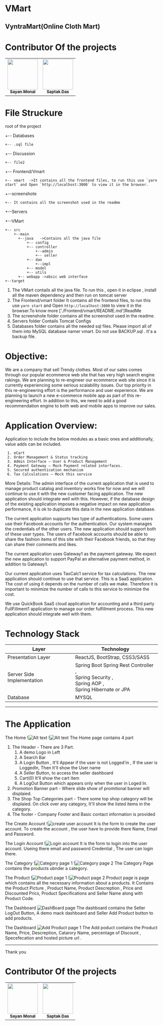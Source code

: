 # VMart

## VyntraMart(Online Cloth Mart)

# Contributor Of the projects

<table>
<tr>
<td align="center"> <a href="https://sayanmondal2098.github.io/"><img src="https://sayanmondal2098.github.io/img/profile.jpg" width="100px;" alt=""/><br /><sub><b>Sayan Monal</b></sub></a><br /></td>
<td align="center"> <a href="https://github.com/saptakds/VMart"><img src="https://avatars3.githubusercontent.com/u/38220110?s=460&v=4" width="100px;" alt=""/><br /><sub><b>Saptak Das</b></sub></a><br /></td>
</tr>
</table>

# File Struckure

root of the project

+-- Databases 

    +-- .sql file
    
+-- Discussion

    +-- file2
    
+-- Frontend/Vmart

    +-- vmart  ->It contains all the frontend files, to run this use `yarn start` and Open `http://localhost:3000` to view it in the browser.
+--screenshote

    +-- It contains all the screenshot used in the readme
    
+--Servers

+--VMart

    +-- src
        +--main
          +--java   ->Contains all the java file
              +-- config
              +-- controller
                  +--admin
                  +-- seller
              +-- dao
                  +--impl
              +-- model
              +-- utils
          +-- webapp ->absic web interface
    +--target

1. The VMart contails all the java file. To run this , open it in eclipse , install all the maven dependency and then run on tomcat server 
2. The Frontend/vmart folder It contains all the frontend files, to run this use `yarn start` and Open `http://localhost:3000` to view it in the browser.To know more ['./Frontend/vmart/README.md']ReadMe
3.  The screenshote folder contains all the screenshot used in the readme.
4. Servers folder Contails Tomcat Configs
5. Databases folder contains all the needed sql files. Please import all of them into MySQL database namer vmart.  Do not use BACKUP.sql . It'a a backup file.

# Objective:

  We are a company that sell Trendy clothes. Most of our sales comes through our popular ecommerce web site that has very high search engine rakings. We are planning to re-engineer our ecommerce web site since it is currently experiencing some serious scalability issues.
Our top priority in this re-engineering effort is the performance and user experience. We are planning to launch a new e-commerce mobile app as part of this re-engineering effort. In addition to this, we need to add a good recommendation engine to both web and mobile apps to improve our sales.

# Application Overview:
Application to include the below modules as a basic ones and additionally, value adds can be included.
     
     1. eCart
     2. Order Management & Status tracking
     3. Admin Interface – User & Product Management
     4. Payment Gateway – Mock Payment related interfaces.
     5. Secured authentication mechanism
     6. Tax Calculations – Mock this service
     
    
More Details:
     The admin interface of the current application that is used to manage product catalog and inventory works fine for now and we will continue to use it with the new customer facing application. The new application should integrate well with this. However, if the database design of the existing application imposes a negative impact on new application performance, it is ok to duplicate this data in the new application database.
  
   The current application supports two type of authentications. Some users use their Facebook accounts for the authentication. Our system manages the credentials of the other users. The new application should support both of these user types. The users of Facebook accounts should be able to share the fashion items of this site with their Facebook friends, so that they can share their comments and likes.
    
   The current application uses Gateway1 as the payment gateway. We expect the new application to support PayPal an alternative payment method, in addition to Gateway1.
    
   Our current application uses TaxCalc1 service for tax calculations. The new application should continue to use that service. This is a SaaS application. The cost of using it depends on the number of calls we make. Therefore it is important to minimize the number of calls to this service to minimize the cost.
    
   We use QuickBook SaaS cloud application for accounting and a third party FullFillment1 application to manage our order fulfillment process. This new application should integrate well with them.
    
    
# Technology Stack

| Layer  | Technology |
| ------------- | ------------- |
| Presentation Layer  | ReactJS, BootStrap, CSS3/SASS  |
| Server Side Implementation  | Spring Boot Spring Rest Controller , </br>Spring Security , </br>Spring AOP ,</br> Spring Hibernate or JPA  |
| Database  | MYSQL  |

 
- - - -

# The Application 

The Home
!![Alt text](screenshots/HOMELOGIN.png "Home page 1")
!![Alt text](screenshots/HomeLogOut.png "Home page 1") 
The Home page contains 4 part 
1. The Header - There are 3 Part. 
    1. A demo Logo in Left 
    2. A Search Bar 
    3. A Login Button , It'll Appear if the user is not Logged'in , If the user is LoggedIn, Then It'll show the User name
    4. A Seller Button, to access the seller dashboard 
    5. Cart(0) It'll show the cart item
    6. A LogOut Button which appears only when the user in Loged In.
2. Promotion Banner part -  Where slide show of promitional banner will displaied.
3. The Shop Top Categories part - There some top shop category will be displaied. On click over any category, It'll show the listed items in the category.
4. The footer - Company Footer and Basic contact information is provided

The Create Account
!![create user account](screenshots/CreateAcc.png "create user account")
It is the form to create the user account. To create the account , the user have to provide there Name, Email and Password. 

The Login Account
!![Login account](screenshots/Login.png "Login account")
It is the form to login into the user account. Useing there email and password Credential , The user can login there.

The Category
!![Category page 1](screenshots/UnderCat.png "Category page 1")
!![Category page 2](screenshots/underCat1.png "Category page 2") 
The Category Page contains the products ubnder a category.

The Product
!![Product page 1](screenshots/Product1.png "Product page 1")
!![Product page 2](screenshots/Product2.png "Product page 2") 
Product page is page which contains all the necessary information about a products. 
It Contains the Product Picture , Product Name, Product Descreption , Price and Discounted Prics,
Product Specifications and Seller Name along with Product Code.


The Dashboard
![DashBoard page ](screenshots/Dash1.png "DashBoard page")
The dashboard contains the Seller LogOut Button, A demo mack dashboard and Seller Add Product button to add products.


The Dashboard
![](screenshots/SellerAddProduct.png "Add Product page 1")
The Add poduct contains the Product Name, Price, Descreption, Catarory Name, percentage of Discount , Specefecation and hosted picture url .


- - - -

Thank you 

# Contributor Of the projects

<table>
<tr>
<td align="center"> <a href="https://sayanmondal2098.github.io/"><img src="https://sayanmondal2098.github.io/img/profile.jpg" width="100px;" alt=""/><br /><sub><b>Sayan Monal</b></sub></a><br /></td>
<td align="center"> <a href="https://github.com/saptakds/VMart"><img src="https://avatars3.githubusercontent.com/u/38220110?s=460&v=4" width="100px;" alt=""/><br /><sub><b>Saptak Das</b></sub></a><br /></td>
</tr>
</table>

